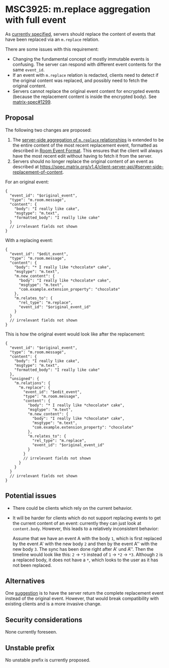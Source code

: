 # MSC3925: m.replace aggregation with full event

As [currently specified](https://spec.matrix.org/v1.4/client-server-api/#server-side-replacement-of-content),
servers should replace the content of events that have been replaced via an `m.replace`
relation.

There are some issues with this requirement:

* Changing the fundamental concept of mostly immutable events is confusing. The server
  can respond with different event contents for the same `event_id`.
* If an event with `m.replace` relation is redacted, clients need to
  detect if the original content was replaced, and possibly need to fetch the
  original content.
* Servers cannot replace the original event content for encrypted events (because the
  replacement content is inside the encrypted body).
  See [matrix-spec#1299](https://github.com/matrix-org/matrix-spec/issues/1299).


## Proposal

The following two changes are proposed:
1. The [server-side aggregation of `m.replace` relationships](https://spec.matrix.org/v1.4/client-server-api/#server-side-aggregation-of-mreplace-relationships)
   is extended to be the entire content of the most recent replacement event, formatted
   as described in [Room Event Format](https://spec.matrix.org/v1.4/client-server-api/#room-event-format).
   This ensures that the client will always have the most recent edit without having to
   fetch it from the server.
2. Servers should no longer replace the original content of an event as described 
   at https://spec.matrix.org/v1.4/client-server-api/#server-side-replacement-of-content.

For an original event:

```json5
{
  "event_id": "$original_event",
  "type": "m.room.message",
  "content": {
    "body": "I really like cake",
    "msgtype": "m.text",
    "formatted_body": "I really like cake"
  }
  // irrelevant fields not shown
}

```

With a replacing event:

```json5
{
  "event_id": "$edit_event",
  "type": "m.room.message",
  "content": {
    "body": "* I really like *chocolate* cake",
    "msgtype": "m.text",
    "m.new_content": {
      "body": "I really like *chocolate* cake",
      "msgtype": "m.text",
      "com.example.extension_property": "chocolate"
    },
    "m.relates_to": {
      "rel_type": "m.replace",
      "event_id": "$original_event_id"
    }
  }
  // irrelevant fields not shown
}

```

This is how the original event would look like after the replacement:

```json5
{
  "event_id": "$original_event",
  "type": "m.room.message",
  "content": {
    "body": "I really like cake",
    "msgtype": "m.text",
    "formatted_body": "I really like cake"
  },
  "unsigned": {
    "m.relations": {
      "m.replace": {
        "event_id": "$edit_event",
        "type": "m.room.message",
        "content": {
          "body": "* I really like *chocolate* cake",
          "msgtype": "m.text",
          "m.new_content": {
            "body": "I really like *chocolate* cake",
            "msgtype": "m.text",
            "com.example.extension_property": "chocolate"
          },
          "m.relates_to": {
            "rel_type": "m.replace",
            "event_id": "$original_event_id"
          }
        }
        // irrelevant fields not shown
      }
    }
  }
  // irrelevant fields not shown
}

```

## Potential issues

* There could be clients which rely on the current behavior.
* It will be harder for clients which do not support replacing events to get
  the current content of an event: currently they can just look at `content.body`.
  However, this leads to a relatively inconsistent behavior:

  Assume that we have an event A with the body `1`, which is first replaced by
  the event A' with the new body `2` and then by the event A'' with the new body
  `3`. The sync has been done right after A' und A''. Then the timeline
  would look like this: `2` -> `*3` instead of `1` -> `*2` -> `*3`. Although `2`
  is a replaced body, it does not have a `*`, which looks to the user as it has 
  not been replaced.

## Alternatives

One [suggestion](https://github.com/matrix-org/matrix-spec/issues/1299#issuecomment-1290332433) is
to have the server return the complete replacement event instead of the original event. However, that would
break compatibility with existing clients and is a more invasive change.

## Security considerations

None currently foreseen.

## Unstable prefix

No unstable prefix is currently proposed.
